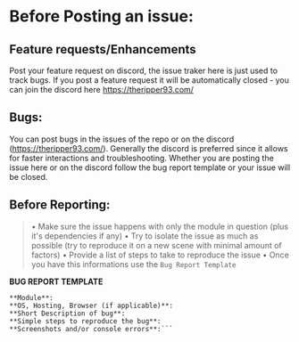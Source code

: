 # Before Posting an issue:

## Feature requests/Enhancements
Post your feature request on discord, the issue traker here is just used to track bugs.
If you post a feature request it will be automatically closed - you can join the discord here https://theripper93.com/

## Bugs:
You can post bugs in the issues of the repo or on the discord (https://theripper93.com/). Generally the discord is preferred since it allows for faster interactions and troubleshooting.
Whether you are posting the issue here or on the discord follow the bug report template or your issue will be closed.

## Before Reporting:

> • Make sure the issue happens with only the module in question (plus it's dependencies if any)
> • Try to isolate the issue as much as possible (try to reproduce it on a new scene with minimal amount of factors)
> • Provide a list of steps to take to reproduce the issue
> • Once you have this informations use the `Bug Report Template`

**BUG REPORT TEMPLATE**
```**ALL OTHER MODULES DISABLED?** (true/false)
**Module**:
**OS, Hosting, Browser (if applicable)**:
**Short Description of bug**:
**Simple steps to reproduce the bug**:
**Screenshots and/or console errors**:```

